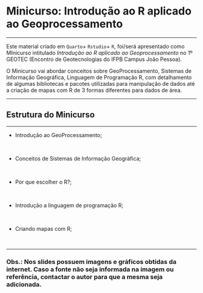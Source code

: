# Minicurso: Introdução ao R aplicado ao Geoprocessamento

---

Este material criado em `Quarto`+ `Rstudio`+ `R`, foi/será apresentado como MInicurso intitulado *Introdução ao R aplicado ao Geoprocessamento* no 1º GEOTEC (Encontro de Geotecnologias do IFPB Campus João Pessoa).

O Minicurso vai abordar conceitos sobre GeoProcessamento, Sistemas de Informação Geográfica, Linguagem de Programação R, com detalhamento de algumas bibliotecas e pacotes utilizadas para manipulação de dados até a criação de mapas com R de 3 formas diferentes para dados de área.

---

## Estrutura do Minicurso

<hr/>


- Introdução ao GeoProcessamento;

<br/>

- Conceitos de Sistemas de Informação Geográfica;

<br/>

- Por que escolher o R?;

<br/>

- Introdução a linguagem de programação R;

<br/>

- Criando mapas com R;

<br/>




---

### Obs.: Nos slides possuem imagens e gráficos obtidas da internet. Caso a fonte não seja informada na imagem ou referência, contactar o autor para que a mesma seja adicionada.




